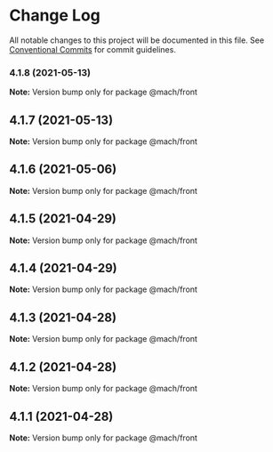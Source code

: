 # Change Log

All notable changes to this project will be documented in this file.
See [Conventional Commits](https://conventionalcommits.org) for commit guidelines.

### 4.1.8 (2021-05-13)

**Note:** Version bump only for package @mach/front





## 4.1.7 (2021-05-13)

**Note:** Version bump only for package @mach/front





## 4.1.6 (2021-05-06)

**Note:** Version bump only for package @mach/front





## 4.1.5 (2021-04-29)

**Note:** Version bump only for package @mach/front





## 4.1.4 (2021-04-29)

**Note:** Version bump only for package @mach/front





## 4.1.3 (2021-04-28)

**Note:** Version bump only for package @mach/front





## 4.1.2 (2021-04-28)

**Note:** Version bump only for package @mach/front





## 4.1.1 (2021-04-28)

**Note:** Version bump only for package @mach/front
